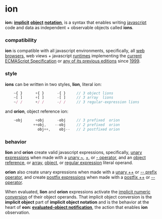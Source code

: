 # ion

**ion:** [**implicit**](http://tfd.com/implict)
[**object**](https://en.wikipedia.org/wiki/Object_%28computer_science%29)
[**notation**](https://en.wikipedia.org/wiki/Notation#Computing),
is a syntax that enables writing
[javascript](http://www.ecma-international.org/publications/standards/Ecma-262.htm)
code and data as independent + observable objects called **ions**.

### compatibility

**ion** is compatible with all javascript environments, specifically, all
[web browsers](https://en.wikipedia.org/wiki/Web_browser), web views +
javascript [runtimes](http://en.wikipedia.org/wiki/JavaScript_engine)
implementing the
[current ECMAScript Specification](http://www.ecma-international.org/publications/standards/Ecma-262.htm) or
[any of its previous editions](http://www.ecma-international.org/publications/standards/Ecma-262-arch.htm)
since [1999](http://www.ecma-international.org/publications/files/ECMA-ST-ARCH/ECMA-262,%203rd%20edition,%20December%201999.pdf).

### style

**ions** can be written in two styles, **lion**, literal ion:

```javascript
    ~{ }      +{ }      -{ }     // 3 object lions
    ~[ ]      +[ ]      -[ ]     // 3 array  lions
    ~/ /      +/ /      -/ /     // 3 regular-expression lions
```
and **orion**, object reference ion:

```javascript
    ~obj      +obj      -obj     // 3 prefixed  orion
             ++obj,    --obj     // 2 prefixed  orion
               obj++,    obj--   // 2 postfixed orion
```

### behavior

**lion** and **orion** create valid javascript expressions, specifically,
[unary expressions](http://www.ecma-international.org/ecma-262/6.0/index.html#sec-unary-operators)
when made with a
[unary ~](http://www.ecma-international.org/ecma-262/6.0/index.html#sec-bitwise-not-operator),
[+](http://www.ecma-international.org/ecma-262/6.0/index.html#sec-unary-plus-operator), or
[- operator](http://www.ecma-international.org/ecma-262/6.0/index.html#sec-unary-minus-operator), and an
[object](http://www.ecma-international.org/ecma-262/6.0/index.html#sec-object-type)
[reference](http://www.ecma-international.org/ecma-262/6.0/index.html#sec-reference-specification-type), or
[array](http://www.ecma-international.org/ecma-262/6.0/index.html#sec-array-initializer),
[object](http://www.ecma-international.org/ecma-262/6.0/index.html#sec-object-initializer), or
[regular expression](http://www.ecma-international.org/ecma-262/6.0/index.html#sec-literals-regular-expression-literals)
literal operand.

**orion** also create unary expressions when made with a
[unary ++](http://www.ecma-international.org/ecma-262/6.0/index.html#sec-prefix-increment-operator) or
[-- prefix operator](http://www.ecma-international.org/ecma-262/6.0/index.html#sec-prefix-decrement-operator),
and create
[postfix expressions](http://www.ecma-international.org/ecma-262/6.0/index.html#sec-postfix-expressions)
when made with a
[postfix ++](http://www.ecma-international.org/ecma-262/6.0/index.html#sec-postfix-increment-operator) or
[-- operator](http://www.ecma-international.org/ecma-262/6.0/index.html#sec-postfix-decrement-operator).


When evaluated, **lion** and **orion** expressions activate the
[implicit numeric conversion](http://www.ecma-international.org/ecma-262/6.0/index.html#sec-tonumber)
of their object operands. That implicit object conversion is the **implicit object**
part of **implicit object notation** and is the behavior at the heart of
**eon: [evaluated-object notification](eon.md)**, the action that enables
**ion** observation.

